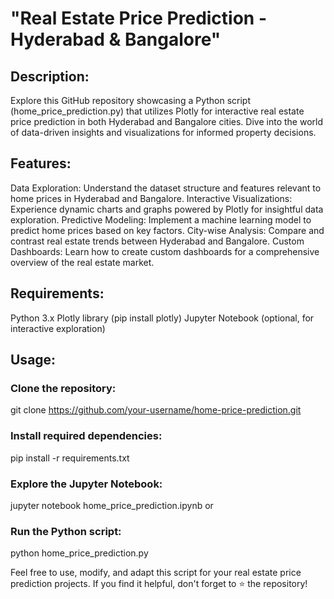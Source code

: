 # "Real Estate Price Prediction - Hyderabad & Bangalore"

## Description:

Explore this GitHub repository showcasing a Python script (home_price_prediction.py) that utilizes Plotly for interactive real estate price prediction in both Hyderabad and Bangalore cities. Dive into the world of data-driven insights and visualizations for informed property decisions.

## Features:

Data Exploration: Understand the dataset structure and features relevant to home prices in Hyderabad and Bangalore.
Interactive Visualizations: Experience dynamic charts and graphs powered by Plotly for insightful data exploration.
Predictive Modeling: Implement a machine learning model to predict home prices based on key factors.
City-wise Analysis: Compare and contrast real estate trends between Hyderabad and Bangalore.
Custom Dashboards: Learn how to create custom dashboards for a comprehensive overview of the real estate market.

## Requirements:

Python 3.x
Plotly library (pip install plotly)
Jupyter Notebook (optional, for interactive exploration)

## Usage:

### Clone the repository:

git clone https://github.com/your-username/home-price-prediction.git

### Install required dependencies:

pip install -r requirements.txt

### Explore the Jupyter Notebook:

jupyter notebook home_price_prediction.ipynb
or

### Run the Python script:

python home_price_prediction.py

Feel free to use, modify, and adapt this script for your real estate price prediction projects. If you find it helpful, don't forget to ⭐️ the repository!
